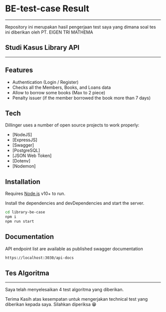 # BE-test-case Result 
---
Repository ini merupakan hasil pengerjaan test saya yang dimana soal tes ini diberikan oleh PT. EIGEN TRI MATHEMA

## Studi Kasus Library API
---

## Features

- Authentication (Login / Register)
- Checks all the Members, Books, and Loans data
- Allow to borrow some books (Max to 2 piece)
- Penalty issuer (if the member borrowed the book more than 7 days)

## Tech

Dillinger uses a number of open source projects to work properly:

- [NodeJS]
- [ExpressJS]
- [Swagger]
- [PostgreSQL]
- [JSON Web Token]
- [Dotenv]
- [Nodemon]

## Installation

Requires [Node.js](https://nodejs.org/) v10+ to run.

Install the dependencies and devDependencies and start the server.

```sh
cd library-be-case
npm i
npm run start
```

## Documentation

API endpoint list are available as published swagger documentation

```sh
https://localhost:3030/api-docs
```



## Tes Algoritma
---

Saya telah menyelesaikan 4 test algoritma yang diberikan.

Terima Kasih atas kesempatan untuk mengerjakan technical test yang diberikan kepada saya. Silahkan diperiksa 😁